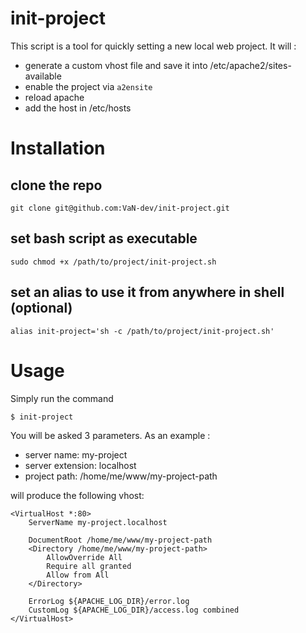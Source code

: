 init-project
================

This script is a tool for quickly setting a new local web project. It will :
- generate a custom vhost file and save it into /etc/apache2/sites-available
- enable the project via `a2ensite`
- reload apache
- add the host in /etc/hosts

# Installation

## clone the repo
```
git clone git@github.com:VaN-dev/init-project.git
```

## set bash script as executable
```
sudo chmod +x /path/to/project/init-project.sh
```

## set an alias to use it from anywhere in shell (optional)
```
alias init-project='sh -c /path/to/project/init-project.sh'
```

# Usage
Simply run the command 
```
$ init-project
```

You will be asked 3 parameters. As an example :
- server name: my-project
- server extension: localhost
- project path: /home/me/www/my-project-path

will produce the following vhost:

```
<VirtualHost *:80>
	ServerName my-project.localhost

	DocumentRoot /home/me/www/my-project-path
	<Directory /home/me/www/my-project-path>
	    AllowOverride All
	    Require all granted
	    Allow from All
	</Directory>

	ErrorLog ${APACHE_LOG_DIR}/error.log
	CustomLog ${APACHE_LOG_DIR}/access.log combined
</VirtualHost>
```